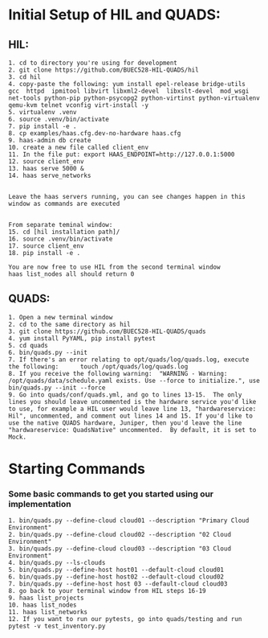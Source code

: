 # Initial Setup of HIL and QUADS:

## HIL:

	1. cd to directory you're using for development
	2. git clone https://github.com/BUEC528-HIL-QUADS/hil
	3. cd hil
	4. copy-paste the following: yum install epel-release bridge-utils  gcc  httpd  ipmitool libvirt libxml2-devel  libxslt-devel  mod_wsgi net-tools python-pip python-psycopg2 python-virtinst python-virtualenv qemu-kvm telnet vconfig virt-install -y
	5. virtualenv .venv
	6. source .venv/bin/activate
	7. pip install -e .
	8. cp examples/haas.cfg.dev-no-hardware haas.cfg
	9. haas-admin db create
    10. create a new file called client_env
    11. In the file put: export HAAS_ENDPOINT=http://127.0.0.1:5000
    12. source client_env
	13. haas serve 5000 &
	14. haas serve_networks


	Leave the haas servers running, you can see changes happen in this window as commands are executed


	From separate teminal window:
	15. cd [hil installation path]/
	16. source .venv/bin/activate
    17. source client_env
	18. pip install -e .

	You are now free to use HIL from the second terminal window
	haas list_nodes all should return 0


## QUADS:

	1. Open a new terminal window
	2. cd to the same directory as hil
	3. git clone https://github.com/BUEC528-HIL-QUADS/quads
	4. yum install PyYAML, pip install pytest
	5. cd quads
	6. bin/quads.py --init
	7. If there's an error relating to opt/quads/log/quads.log, execute the following: 		touch /opt/quads/log/quads.log
	8. If you receive the following warning:  "WARNING - Warning: /opt/quads/data/schedule.yaml exists. Use --force to initialize.", use bin/quads.py --init --force
	9. Go into quads/conf/quads.yml, and go to lines 13-15.  The only lines you should leave uncommented is the hardware service you'd like to use, for example a HIL user would leave line 13, "hardwareservice: Hil", uncommented, and comment out lines 14 and 15. If you'd like to use the native QUADS hardware, Juniper, then you'd leave the line "hardwareservice: QuadsNative" uncommented.  By default, it is set to Mock.

# Starting Commands
### Some basic commands to get you started using our implementation
	1. bin/quads.py --define-cloud cloud01 --description "Primary Cloud Environment"
	2. bin/quads.py --define-cloud cloud02 --description "02 Cloud Environment"
	3. bin/quads.py --define-cloud cloud03 --description "03 Cloud Environment"
	4. bin/quads.py --ls-clouds
	5. bin/quads.py --define-host host01 --default-cloud cloud01
	6. bin/quads.py --define-host host02 --default-cloud cloud02
	7. bin/quads.py --define-host host 03 --default-cloud cloud03
	8. go back to your terminal window from HIL steps 16-19
	9. haas list_projects
	10. haas list_nodes
	11. haas list_networks
	12. If you want to run our pytests, go into quads/testing and run pytest -v test_inventory.py
